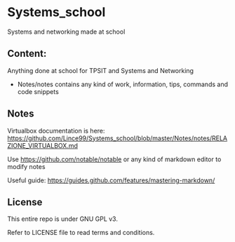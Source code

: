 # Systems_school
Systems and networking made at school

## Content:
Anything done at school for TPSIT and Systems and Networking

- Notes/notes contains any kind of work, information, tips, commands and code snippets

## Notes
Virtualbox documentation is here: https://github.com/Lince99/Systems_school/blob/master/Notes/notes/RELAZIONE_VIRTUALBOX.md

Use https://github.com/notable/notable or any kind of markdown editor to modify notes

Useful guide: https://guides.github.com/features/mastering-markdown/

## License
This entire repo is under GNU GPL v3.

Refer to LICENSE file to read terms and conditions.
